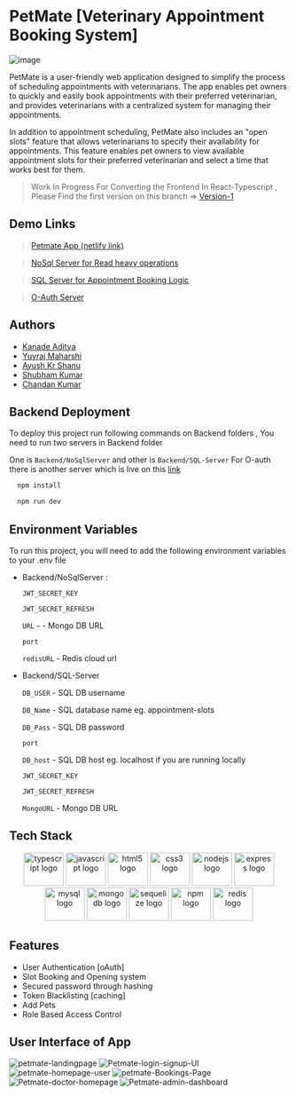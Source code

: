 
# PetMate [Veterinary Appointment Booking System]

![image](https://i.ibb.co/R4x3XMm/petmate-logo.png)

PetMate is a user-friendly web application designed to simplify the process of scheduling appointments with veterinarians. The app enables pet owners to quickly and easily book appointments with their preferred veterinarian, and provides veterinarians with a centralized system for managing their appointments.

In addition to appointment scheduling, PetMate also includes an "open slots" feature that allows veterinarians to specify their availability for appointments. This feature enables pet owners to view available appointment slots for their preferred veterinarian and select a time that works best for them.

> Work In Progress For Converting the Frontend In React-Typescript , Please Find the first version on this branch => [Version-1](https://github.com/KanadeAditya/PetMate-Appointment-Booking-System/tree/version-1)

## Demo Links

> [Petmate App (netlify link)](https://pet-mate-veterinary.netlify.app/)  

> [NoSql Server for Read heavy operations](https://encouraging-fox-veil.cyclic.app/)

> [SQL Server for Appointment Booking Logic](https://dark-lime-clownfish-wear.cyclic.app/)

> [O-Auth Server ](https://salmon-coral-gear.cyclic.app/)
## Authors

- [Kanade Aditya](https://www.github.com/octokatherine)
- [Yuvraj Maharshi](https://github.com/Yuvraj1307)
- [Ayush Kr Shanu](https://github.com/Ayush-kr-shanu)
- [Shubham Kumar](https://github.com/shubhamprakash911)
- [Chandan Kumar](https://github.com/Vchandankumarr)




## Backend Deployment

To deploy this project run following commands on Backend folders ,
You need to run two servers in Backend folder 

One is `Backend/NoSqlServer` and other is  `Backend/SQL-Server`
For O-auth there is another server which is live on this  [link](https://salmon-coral-gear.cyclic.app/)

```bash
  npm install
```

```bash
  npm run dev
```


## Environment Variables

To run this project, you will need to add the following environment variables to your .env file
* Backend/NoSqlServer : 

    `JWT_SECRET_KEY`

    `JWT_SECRET_REFRESH`

    `URL` - - Mongo DB URL

    `port`

    `redisURL` - Redis cloud url 
               
*  Backend/SQL-Server   

    `DB_USER` - SQL DB username

    `DB_Name` - SQL database name eg. appointment-slots

    `DB_Pass` - SQL DB password

    `port`

    `DB_host`   - SQL DB host eg. localhost if you are running locally

    `JWT_SECRET_KEY`

    `JWT_SECRET_REFRESH`

    `MongoURL`  - Mongo DB URL

## Tech Stack

  <div align="center">
  <img src="https://cdn.jsdelivr.net/gh/devicons/devicon/icons/typescript/typescript-original.svg" height="60" width="72" alt="typescript logo"  />
  <img src="https://cdn.jsdelivr.net/gh/devicons/devicon/icons/javascript/javascript-original.svg" height="60" width="72" alt="javascript logo"  />
  <img src="https://cdn.jsdelivr.net/gh/devicons/devicon/icons/html5/html5-original.svg" height="60" width="72" alt="html5 logo"  />
  <img src="https://cdn.jsdelivr.net/gh/devicons/devicon/icons/css3/css3-original.svg" height="60" width="72" alt="css3 logo"  />
  <img src="https://cdn.jsdelivr.net/gh/devicons/devicon/icons/nodejs/nodejs-original.svg" height="60" width="72" alt="nodejs logo"  />
  <img src="https://cdn.jsdelivr.net/gh/devicons/devicon/icons/express/express-original.svg" height="60" width="72" alt="express logo"  />
  <img src="https://cdn.jsdelivr.net/gh/devicons/devicon/icons/mysql/mysql-original.svg" height="60" width="72" alt="mysql logo"  />
  <img src="https://cdn.jsdelivr.net/gh/devicons/devicon/icons/mongodb/mongodb-original.svg" height="60" width="72" alt="mongodb logo"  />
  <img src="https://cdn.jsdelivr.net/gh/devicons/devicon/icons/sequelize/sequelize-original.svg" height="60" width="72" alt="sequelize logo"  />
  <img src="https://cdn.jsdelivr.net/gh/devicons/devicon/icons/npm/npm-original-wordmark.svg" height="60" width="72" alt="npm logo"  />
  <img src="https://cdn.jsdelivr.net/gh/devicons/devicon/icons/redis/redis-original.svg" height="60" width="72" alt="redis logo"  />
  </div>
  
  
  ## Features

- User Authentication [oAuth]
- Slot Booking and Opening system 
- Secured password through hashing 
- Token Blacklisting [caching]
- Add Pets  
- Role Based Access Control 


## User Interface of App 

<img src="https://i.ibb.co/GtFLtVs/petmate-landingpage.png" alt="petmate-landingpage" border="0">
<img src="https://i.ibb.co/Z1BDLdj/Petmate-login-signup-UI.png" alt="Petmate-login-signup-UI" border="0">
<img src="https://i.ibb.co/K9YgF2f/petmate-homepage-user.png" alt="petmate-homepage-user" border="0">
<img src="https://i.ibb.co/hCbc8DQ/petmate-Bookings-Page.png" alt="petmate-Bookings-Page" border="0">
<img src="https://i.ibb.co/h9R8FF7/Petmate-doctor-homepage.png" alt="Petmate-doctor-homepage" border="0">
<img src="https://i.ibb.co/MCSbNpm/admin-Dashboard.png" alt="Petmate-admin-dashboard" border="0">

